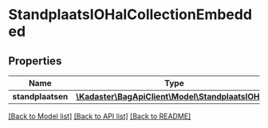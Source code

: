 # StandplaatsIOHalCollectionEmbedded

## Properties
Name | Type | Description | Notes
------------ | ------------- | ------------- | -------------
**standplaatsen** | [**\Kadaster\BagApiClient\Model\StandplaatsIOHal[]**](StandplaatsIOHal.md) |  | [optional] 

[[Back to Model list]](../../README.md#documentation-for-models) [[Back to API list]](../../README.md#documentation-for-api-endpoints) [[Back to README]](../../README.md)

